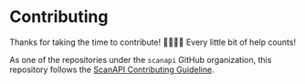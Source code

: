 # Contributing

Thanks for taking the time to contribute! 🙇‍♀️🙇‍♂️ Every little bit of help counts!

As one of the repositories under the `scanapi` GitHub organization, this repository follows
the [ScanAPI Contributing Guideline](https://github.com/scanapi/contributors/blob/master/CONTRIBUTING.md).
